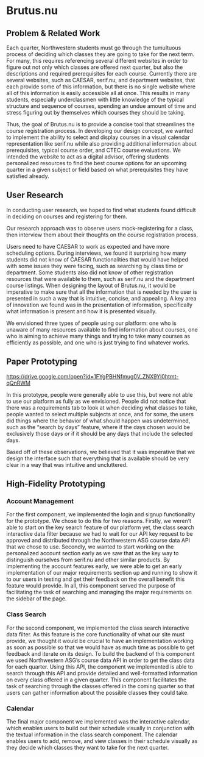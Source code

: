 # Brutus.nu


## Problem & Related Work
Each quarter, Northwestern students must go through the tumultuous process of deciding which classes they are going to take for the next term. For many, this requires referencing several different websites in order to figure out not only which classes are offered next quarter, but also the descriptions and required prerequisites for each course. Currently there are several websites, such as CAESAR, serif.nu, and department websites, that each provide some of this information, but there is no single website where all of this information is easily accessible all at once. This results in many students, especially underclassmen with little knowledge of the typical structure and sequence of courses, spending an undue amount of time and stress figuring out by themselves which courses they should be taking.

Thus, the goal of Brutus.nu is to provide a concise tool that streamlines the course registration process. In developing our design concept, we wanted to implement the ability to select and display courses in a visual calendar representation like serif.nu while also providing additional information about prerequisites, typical course order, and CTEC course evaluations. We intended the website to act as a digital advisor, offering students personalized resources to find the best course options for an upcoming quarter in a given subject or field based on what prerequisites they have satisfied already.


## User Research
In conducting user research, we hoped to find what students found difficult in deciding on courses and registering for them.

Our research approach was to observe users mock-registering for a class, then interview them about their thoughts on the course registration process.

Users need to have CAESAR to work as expected and have more scheduling options. During interviews, we found it surprising how many students did not know of CAESAR functionalities that would have helped with some issues they were facing, such as searching by class time or department. Some students also did not know of other registration resources that were available to them, such as serif.nu and the department course listings. When designing the layout of Brutus.nu, it would be imperative to make sure that all the information that is needed by the user is presented in such a way that is intuitive, concise, and appealing. A key area of innovation we found was in the presentation of information, specifically what information is present and how it is presented visually.

We envisioned three types of people using our platform: one who is unaware of many resources available to find information about courses, one who is aiming to achieve many things and trying to take many courses as efficiently as possible, and one who is just trying to find whatever works.


## Paper Prototyping
https://drive.google.com/open?id=1FYgPBHNfmug0V_ZNX9Yl0htmt-qQnRWM

In this prototype, people were generally able to use this, but were not able to use our platform as fully as we envisioned. People did not notice that there was a requirements tab to look at when deciding what classes to take, people wanted to select multiple subjects at once, and for some, the users did things where the behavior of what should happen was undetermined, such as the “search by days” feature, where if the days chosen would be exclusively those days or if it should be any days that include the selected days.

Based off of these observations, we believed that it was imperative that we design the interface such that everything that is available should be very clear in a way that was intuitive and uncluttered.


## High-Fidelity Prototyping
### Account Management
For the first component, we implemented the login and signup functionality for the prototype. We chose to do this for two reasons. Firstly, we weren’t able to start on the key search feature of our platform yet, the class search interactive data filter because we had to wait for our API key request to be approved and distributed through the Northwestern ASG course data API that we chose to use. Secondly, we wanted to start working on the personalized account section early as we saw that as the key way to distinguish ourselves from serif.nu and other similar products. By implementing the account features early, we were able to get an early implementation of our major requirements section up and running to show it to our users in testing and get their feedback on the overall benefit this feature would provide. In all, this component served the purpose of facilitating the task of searching and managing the major requirements on the sidebar of the page.

### Class Search
For the second component, we implemented the class search interactive data filter. As this feature is the core functionality of what our site must provide, we thought it would be crucial to have an implementation working as soon as possible so that we would have as much time as possible to get feedback and iterate on its design. To build the backend of this component we used Northwestern ASG’s course data API in order to get the class data for each quarter. Using this API, the component we implemented is able to search through this API and provide detailed and well-formatted information on every class offered in a given quarter. This component facilitates the task of searching through the classes offered in the coming quarter so that users can gather information about the possible classes they could take.

### Calendar
The final major component we implemented was the interactive calendar, which enables users to build out their schedule visually in conjunction with the textual information in the class search component. The calendar enables users to add, remove, and view classes in their schedule visually as they decide which classes they want to take for the next quarter.
